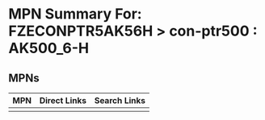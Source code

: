 



# MPN Summary For: FZECONPTR5AK56H > con-ptr500 : AK500_6-H

## MPNs
  

|MPN|Direct Links|Search Links|
| :--- | :--- | :--- |
||||
